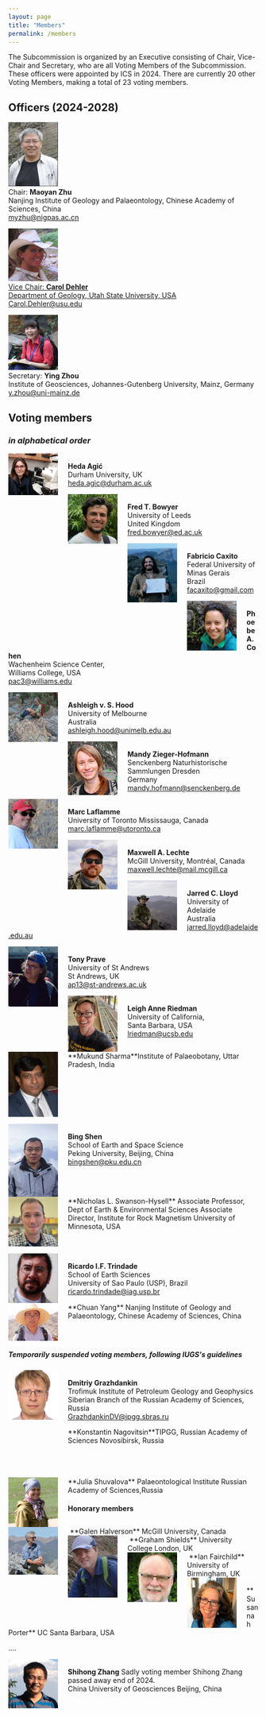 ```yaml
---
layout: page
title: "Members"
permalink: /members
---
```


The Subcommission is organized by an Executive consisting of Chair, Vice-Chair and Secretary, who are all Voting Members of the Subcommission. These officers were appointed by ICS in 2024. There are currently 20 other Voting Members, making a total of 23 voting members.

## Officers (2024-2028)

<a href="https://www.researchgate.net/profile/Maoyan-Zhu"><img src="images/person-zhu.jpg" style="width:100px;" /></a>  
Chair: **Maoyan Zhu**  
Nanjing Institute of Geology and Palaeontology, Chinese Academy of Sciences, China  
<myzhu@nigpas.ac.cn>  

<a href="https://www.usu.edu/geo/people/faculty/dehler-carol"><img src="images/person-dehler.jpg" style="width:100px;" />  
Vice Chair: **Carol Dehler**  
Department of Geology, Utah State University, USA  
<Carol.Dehler@usu.edu>  

<a href="https://www.ucl.ac.uk/earth-sciences/people/research-staff/dr-ying-zhou"><img src="images/person-zhou2.jpg" style="width:100px;" /></a>  
Secretary: **Ying Zhou**  
Institute of Geosciences, Johannes-Gutenberg University, Mainz, Germany  
<y.zhou@uni-mainz.de>  

## Voting members
### _in alphabetical order_

<a href="https://www.durham.ac.uk/staff/heda-agic/"><img src="images/HedaAgic.jpg" style="width:100px; float:left; margin-right:20px;" /></a>  
**Heda Agić**   
Durham University, UK   
<heda.agic@durham.ac.uk>  

<a href="https://e4-dtp.ed.ac.uk/people/dtp-alumni/fred-bowyer"><img src="images/Fred.jpg" style="width:100px; float:left; margin-right:20px;" /></a>  
**Fred T. Bowyer​**  
University of Leeds  
United Kingdom  
<fred.bowyer@ed.ac.uk>  

<a href="person-caxito"><img src="images/person-caxito.png" style="width:100px; float:left; margin-right:20px;" /></a>  
**Fabricio Caxito​**  
Federal University of Minas Gerais  
​Brazil  
<facaxito@gmail.com>  

<a href="https://sites.williams.edu/pac3/"><img src="images/Phoebe-Cohen.png" style="width:100px; float:left; margin-right:20px;" /></a>  
**Phoebe A. Cohen**  
Wachenheim Science Center,   
Williams College, USA    
<pac3@williams.edu>   

<a href="https://findanexpert.unimelb.edu.au/profile/179414-ashleigh-hood"><img src="images/Person-Hood.png" style="width:100px; float:left; margin-right:20px;" /></a>  
**Ashleigh v. S. Hood**  
University of Melbourne  
Australia  
<ashleigh.hood@unimelb.edu.au>  

<a href="https://www.senckenberg.de/en/institutes/senckenberg-naturhistorische-sammlung-dresden/museum-of-mineralogy-and-geology/dd-sekt-geochronology/geochronology-staff/"><img src="images/Mandy Zieger-Hofmann.jpg" style="width:100px; float:left; margin-right:20px;" /></a>  
**Mandy Zieger-Hofmann**  
Senckenberg Naturhistorische Sammlungen Dresden  
Germany  
<mandy.hofmann@senckenberg.de>  

<a href="https://www.utm.utoronto.ca/cps/people/marc-laflamme"><img src="images/person-laflamme.jpeg" style="width:100px; float:left; margin-right:20px;" /></a>  
**Marc Laflamme**  
​University of Toronto Mississauga, Canada  
<marc.laflamme@utoronto.ca>  

<a href="https://www.maxlechte.com/"><img src="images/Maxwell-Lechte.png" style="width:100px; float:left; margin-right:20px;" /></a>  
**Maxwell A. Lechte**  
​McGill University, Montréal, Canada  
<maxwell.lechte@mail.mcgill.ca>  

<a href="https://researchers.adelaide.edu.au/profile/jarred.lloyd"><img src="images/Jarred Lioyd.jpg" style="width:100px; float:left; margin-right:20px;" /></a>  
**Jarred C. Lloyd**  
University of Adelaide  
Australia  
<jarred.lloyd@adelaide.edu.au>  

 <a href="https://research-portal.st-andrews.ac.uk/en/persons/tony-prave"><img src="images/person-prave.jpeg" style="width:100px; float:left; margin-right:20px;" /></a>  
**Tony Prave**  
University of St Andrews  
St Andrews, UK  
<ap13@st-andrews.ac.uk>  

<a href="https://www.geol.ucsb.edu/people/researchers/leigh-anne-riedman"><img src="images/person-riedman.png" style="width:100px; float:left; margin-right:20px;" /></a>  
**Leigh Anne Riedman**  
​University of California,  
Santa Barbara, USA  
<lriedman@ucsb.edu>  

<div style="clear:both;"></div>  
<a href="https://scholar.google.com.vn/citations?user=bPOOYmkAAAAJ&hl=en"><img src="images/Mukund Sharma.jpg" style="width:100px; float:left; margin-right:20px;" /></a>  
**Mukund Sharma**  
​Institute of Palaeobotany,  
Uttar Pradesh, India  
<sharmamukund1@rediffmail.com>  
<div style="clear:both;"></div>  
 
<a href="https://sess2.pku.edu.cn/english/people/facultyaz/269830.htm"><img src="images/Bing Shen.jpg" style="width:100px; float:left; margin-right:20px;" /></a>  
**Bing Shen**  
School of Earth and Space Science  
​Peking University, Beijing, China  
<bingshen@pku.edu.cn>  

<div style="clear:both;"></div>  
<a href="https://vcresearch.berkeley.edu/faculty/nicholas-swanson-hysell"><img src="images/nswanson-hysell.jpg" style="width:100px; float:left; margin-right:20px;" /></a>  
**Nicholas L. Swanson-Hysell**  
Associate Professor, Dept of Earth & Environmental Sciences  
Associate Director, Institute for Rock Magnetism  
University of Minnesota, USA  
<nicks-h@umn.edu>  
<div style="clear:both;"></div>  

<a href="https://www.researchgate.net/profile/Ricardo-Trindade"><img src="images/person-Trindade.jpg" style="width:100px; float:left; margin-right:20px;" /></a>  
**Ricardo I.F. Trindade**  
School of Earth Sciences  
​University of Sao Paulo (USP), Brazil  
<ricardo.trindade@iag.usp.br> ​  

<div style="clear:both;"></div>  
<a href="https://scholar.google.com/citations?user=fNVS3HUAAAAJ"><img src="images/Chuan Yang.jpg" style="width:100px; float:left; margin-right:20px;" /></a>  
**Chuan Yang**  
Nanjing Institute of Geology and Palaeontology,  
Chinese Academy of Sciences, China  
<cyang@nigpas.ac.cn>  
<div style="clear:both;"></div>  


##### Temporarily suspended voting members, following IUGS's guidelines
​<a href="http://www.ipgg.sbras.ru/en/institute/staff/grazhdankindv"><img src="images/Dima.jpeg" style="width:100px; float:left; margin-right:20px;" /></a>  
**Dmitriy Grazhdankin**  
Trofimuk Institute of Petroleum Geology and Geophysics  
 Siberian Branch of the Russian Academy of Sciences, Russia  
<GrazhdankinDV@ipgg.sbras.ru>  

<div style="clear:both;"></div>  
<div style="height:100px; width:100px; display:block; float:left; margin-right:20px;"></div>  
**Konstantin Nagovitsin**  
​TIPGG, Russian Academy of Sciences  
Novosibirsk, Russia  
<nagovicinKE@ipgg.sbras.ru>  

<div style="clear:both;"></div>  
<a href="https://www.researchgate.net/profile/Julia-Shuvalova"><img src="images/Julia-Shuvalova.png" style="width:100px; float:left; margin-right:20px;" /></a>  
**Julia Shuvalova**  
Palaeontological Institute  
Russian Academy of Sciences,Russia  
<pinmuse@gmail.com>  

#### Honorary members

<div style="clear:both;"></div>  
​<a href="https://www.mcgill.ca/eps/galen-pippa-halverson"><img src="images/person-halverson.jpeg" style="width:100px; float:left; margin-right:20px;" /></a>  
**Galen Halverson**  
McGill University, Canada  
<galen.halverson@mcgill.ca>  

<div style="clear:both;"></div>  
​<a href="https://www.ucl.ac.uk/earth-sciences/people/academic/prof-graham-shields"><img src="images/person-shields.png" style="width:100px; float:left; margin-right:20px;" /></a>  
**Graham Shields**  
University College London, UK  
<g.shields@ucl.ac.uk>  

<div style="clear:both;"></div>  
​<a href="https://www.birmingham.ac.uk/staff/profiles/gees/fairchild-ian"><img src="images/person-fairchild.jpg" style="width:100px; float:left; margin-right:20px;" /></a>  
**Ian Fairchild**  
University of Birmingham, UK  
<i.j.fairchild@bham.ac.uk>

<div style="clear:both;"></div>  
​<a href="https://www.geol.ucsb.edu/people/faculty/susannah-porter"><img src="images/person-porter.jpeg" style="width:100px; float:left; margin-right:20px;" /></a>  
**Susannah Porter**  
UC Santa Barbara, USA  
<susporter@ucsb.edu>


....

<a href="https://www.cryogenian.org/shihong-zhang.html"><img src="images/person-zhang.png" style="width:100px; float:left; margin-right:20px;" /></a>  
**Shihong Zhang**   Sadly voting member Shihong Zhang passed away end of 2024.    
China University of Geosciences Beijing, China  

